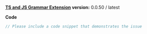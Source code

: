 
**[TS and JS Grammar Extension](https://marketplace.visualstudio.com/items?itemName=ms-vscode.typescript-javascript-grammar) version:**  0.0.50 / latest

**Code**

```ts
// Please include a code snippet that demonstrates the issue

```
